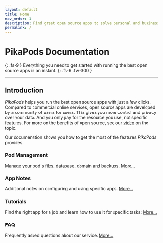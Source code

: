 ```yaml
---
layout: default
title: Home
nav_order: 1
description: Find great open source apps to solve personal and business problems. Then run and manage them with ease on PikaPods.com.
permalink: /
---
```


# PikaPods Documentation
{: .fs-9 }
Everything you need to get started with running the best open source apps in an instant.
{: .fs-6 .fw-300 }

---

## Introduction

_PikaPods_ helps you run the best open source apps with just a few clicks. Compared to commercial online services, open source apps are developed by a community of users for users. This gives you more control and privacy over your data. And you only pay for the resource you use, not specific features. For more on the benefits of open source, see our [video](https://www.youtube.com/watch?v=gy5AbLU5LPw) on the topic.

Our documenation shows you how to get the most of the features _PikaPods_ provides.


### Pod Management

Manage your pod's files, database, domain and backups. [More...](manage)

### App Notes

Additional notes on configuring and using specific apps. [More...](apps)

### Tutorials

Find the right app for a job and learn how to use it for specific tasks: [More...](tutorials)

### FAQ

Frequently asked questions about our service. [More...](faq)
